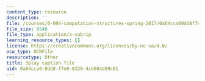 ```yaml
---
content_type: resource
description: ''
file: /courses/6-004-computation-structures-spring-2017/0a64cca00dd8f7e083294cb004d09c61_aR6X3OUAKkI.srt
file_size: 8540
file_type: application/x-subrip
learning_resource_types: []
license: https://creativecommons.org/licenses/by-nc-sa/4.0/
ocw_type: OCWFile
resourcetype: Other
title: 3play caption file
uid: 0a64cca0-0dd8-f7e0-8329-4cb004d09c61
---
```

